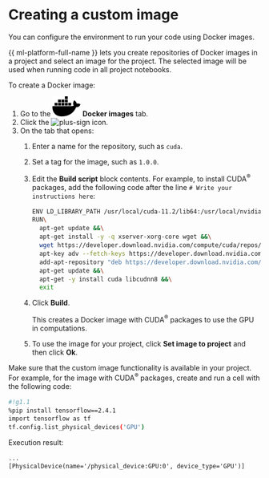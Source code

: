 # Creating a custom image

You can configure the environment to run your code using Docker images.

{{ ml-platform-full-name }} lets you create repositories of Docker images in a project and select an image for the project. The selected image will be used when running code in all project notebooks.

To create a Docker image:

1. Go to the ![docker](../../_assets/datasphere/docker.svg) **Docker images** tab.
1. Click the ![plus-sign](../../_assets/plus-sign.svg) icon.
1. On the tab that opens:
    1. Enter a name for the repository, such as `cuda`.
    1. Set a tag for the image, such as `1.0.0`.
    1. Edit the **Build script** block contents. For example, to install CUDA<sup>®</sup> packages, add the following code after the line `# Write your instructions here`:

        ```bash
        ENV LD_LIBRARY_PATH /usr/local/cuda-11.2/lib64:/usr/local/nvidia/lib:/usr/local/nvidia/lib64:/usr/local/cuda/lib64
        RUN\
          apt-get update &&\
		  apt-get install -y -q xserver-xorg-core wget &&\
          wget https://developer.download.nvidia.com/compute/cuda/repos/ubuntu1804/x86_64/cuda-ubuntu1804.pin -O /etc/apt/preferences.d/cuda-repository-pin-600 &&\
          apt-key adv --fetch-keys https://developer.download.nvidia.com/compute/cuda/repos/ubuntu1804/x86_64/7fa2af80.pub &&\
          add-apt-repository "deb https://developer.download.nvidia.com/compute/cuda/repos/ubuntu1804/x86_64/ /" &&\
          apt-get update &&\
          apt-get -y install cuda libcudnn8 &&\
          exit
        ```

    1. Click **Build**.

        This creates a Docker image with CUDA<sup>®</sup> packages to use the GPU in computations.

    1. To use the image for your project, click **Set image to project** and then click **Ok**.

Make sure that the custom image functionality is available in your project. For example, for the image with CUDA<sup>®</sup> packages, create and run a cell with the following code:

```bash
#!g1.1
%pip install tensorflow==2.4.1
import tensorflow as tf
tf.config.list_physical_devices('GPU')
```

Execution result:

```text
...
[PhysicalDevice(name='/physical_device:GPU:0', device_type='GPU')]
```

